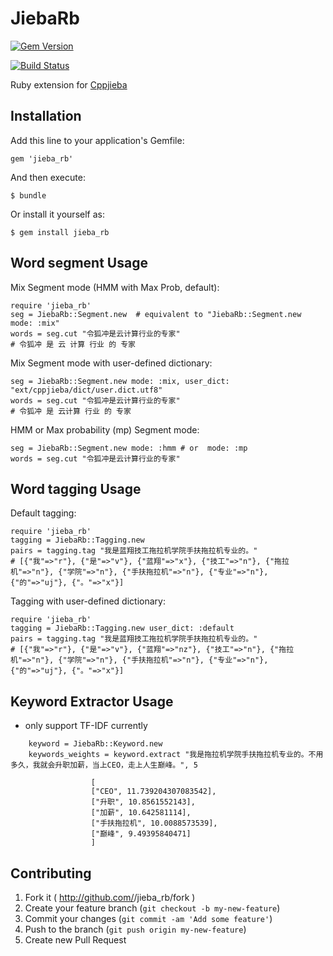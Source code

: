# JiebaRb

[![Gem Version](https://badge.fury.io/rb/jieba_rb.svg)](http://badge.fury.io/rb/jieba_rb)

[![Build Status](https://travis-ci.org/altkatz/jieba_rb.png?branch=master)](https://travis-ci.org/altkatz/jieba_rb)


Ruby extension for [Cppjieba](https://github.com/aszxqw/cppjieba)

## Installation

Add this line to your application's Gemfile:

    gem 'jieba_rb'

And then execute:

    $ bundle

Or install it yourself as:

    $ gem install jieba_rb

## Word segment Usage

Mix Segment mode (HMM with Max Prob, default):

	require 'jieba_rb'
    seg = JiebaRb::Segment.new  # equivalent to "JiebaRb::Segment.new mode: :mix"
    words = seg.cut "令狐冲是云计算行业的专家"
    # 令狐冲 是 云 计算 行业 的 专家

Mix Segment mode with user-defined dictionary:

    seg = JiebaRb::Segment.new mode: :mix, user_dict: "ext/cppjieba/dict/user.dict.utf8"
    words = seg.cut "令狐冲是云计算行业的专家"
    # 令狐冲 是 云计算 行业 的 专家

HMM or Max probability (mp) Segment mode:

    seg = JiebaRb::Segment.new mode: :hmm # or  mode: :mp
    words = seg.cut "令狐冲是云计算行业的专家"

## Word tagging Usage

Default tagging:

	require 'jieba_rb'
    tagging = JiebaRb::Tagging.new
    pairs = tagging.tag "我是蓝翔技工拖拉机学院手扶拖拉机专业的。"
    # [{"我"=>"r"}, {"是"=>"v"}, {"蓝翔"=>"x"}, {"技工"=>"n"}, {"拖拉机"=>"n"}, {"学院"=>"n"}, {"手扶拖拉机"=>"n"}, {"专业"=>"n"}, {"的"=>"uj"}, {"。"=>"x"}]

Tagging with user-defined dictionary:

	require 'jieba_rb'
    tagging = JiebaRb::Tagging.new user_dict: :default
    pairs = tagging.tag "我是蓝翔技工拖拉机学院手扶拖拉机专业的。"
    # [{"我"=>"r"}, {"是"=>"v"}, {"蓝翔"=>"nz"}, {"技工"=>"n"}, {"拖拉机"=>"n"}, {"学院"=>"n"}, {"手扶拖拉机"=>"n"}, {"专业"=>"n"}, {"的"=>"uj"}, {"。"=>"x"}]

## Keyword Extractor Usage

* only support TF-IDF currently

```
    keyword = JiebaRb::Keyword.new
    keywords_weights = keyword.extract "我是拖拉机学院手扶拖拉机专业的。不用多久，我就会升职加薪，当上CEO，走上人生巅峰。", 5

                  [
                  ["CEO", 11.739204307083542],
                  ["升职", 10.8561552143],
                  ["加薪", 10.642581114],
                  ["手扶拖拉机", 10.0088573539],
                  ["巅峰", 9.49395840471]
                  ]
```



## Contributing

1. Fork it ( http://github.com/<my-github-username>/jieba_rb/fork )
2. Create your feature branch (`git checkout -b my-new-feature`)
3. Commit your changes (`git commit -am 'Add some feature'`)
4. Push to the branch (`git push origin my-new-feature`)
5. Create new Pull Request
